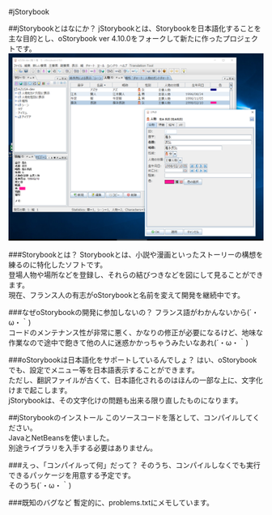 #jStorybook

##jStorybookとはなにか？
jStorybookとは、Storybookを日本語化することを主な目的とし、oStorybook ver 4.10.0をフォークして新たに作ったプロジェクトです。
![スクリーンショット](https://raw.githubusercontent.com/kmycode/jstorybook/master/image/1.png)

###Storybookとは？
Storybookとは、小説や漫画といったストーリーの構想を練るのに特化したソフトです。<br>
登場人物や場所などを登録し、それらの結びつきなどを図にして見ることができます。<br>
現在、フランス人の有志がoStorybookと名前を変えて開発を継続中です。

###なぜoStorybookの開発に参加しないの？
フランス語がわかんないから(´・ω・｀)<br>
コードのメンテナンス性が非常に悪く、かなりの修正が必要になるけど、地味な作業なので途中で飽きて他の人に迷惑かかっちゃうみたいなあれ(´・ω・｀)

###oStorybookは日本語化をサポートしているんでしょ？
はい、oStorybookでも、設定でメニュー等を日本語表示することができます。<br>
ただし、翻訳ファイルが古くて、日本語化されるのはほんの一部な上に、文字化けまで起こします。<br>
jStorybookは、その文字化けの問題も出来る限り直したものになります。

##jStorybookのインストール
このソースコードを落として、コンパイルしてください。<br>
JavaとNetBeansを使いました。<br>
別途ライブラリを入手する必要はありません。

###えっ、「コンパイルって何」だって？
そのうち、コンパイルしなくでも実行できるパッケージを用意する予定です。<br>
そのうち(´・ω・｀)

###既知のバグなど
暫定的に、problems.txtにメモしています。
